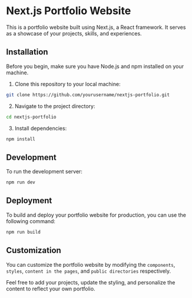 # Next.js Portfolio Website

This is a portfolio website built using Next.js, a React framework. It serves as a showcase of your projects, skills, and experiences.

## Installation

Before you begin, make sure you have Node.js and npm installed on your machine.

1. Clone this repository to your local machine:

```bash
git clone https://github.com/yourusername/nextjs-portfolio.git
```

2. Navigate to the project directory:

```bash
cd nextjs-portfolio
```

3. Install dependencies:

```bash
npm install
```

## Development

To run the development server:

```bash
npm run dev
```

## Deployment

To build and deploy your portfolio website for production, you can use the following command:

```bash
npm run build
```

## Customization

You can customize the portfolio website by modifying the `components`, `styles`, `content in the pages`, and `public directories` respectively.

Feel free to add your projects, update the styling, and personalize the content to reflect your own portfolio.

